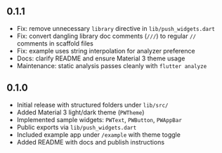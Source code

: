 ## 0.1.1

- Fix: remove unnecessary `library` directive in `lib/push_widgets.dart`
- Fix: convert dangling library doc comments (`///`) to regular `//` comments in scaffold files
- Fix: example uses string interpolation for analyzer preference
- Docs: clarify README and ensure Material 3 theme usage
- Maintenance: static analysis passes cleanly with `flutter analyze`

## 0.1.0

- Initial release with structured folders under `lib/src/`
- Added Material 3 light/dark theme (`PWTheme`)
- Implemented sample widgets: `PWText`, `PWButton`, `PWAppBar`
- Public exports via `lib/push_widgets.dart`
- Included example app under `/example` with theme toggle
- Added README with docs and publish instructions
